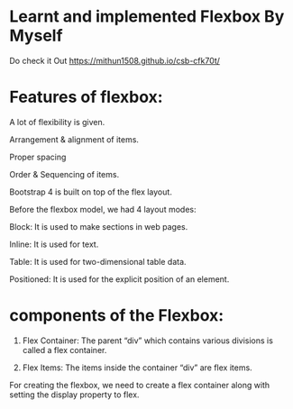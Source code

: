 # Learnt and implemented Flexbox By Myself 

Do check it Out  https://mithun1508.github.io/csb-cfk70t/

# Features of flexbox:

 A lot of flexibility is given.
 
Arrangement & alignment of items.

Proper spacing

Order & Sequencing of items.
 
Bootstrap 4 is built on top of the flex layout.

Before the flexbox model, we had 4 layout modes:


Block: It is used to make sections in web pages.

Inline: It is used for text.

Table: It is used for two-dimensional table data.

Positioned: It is used for the explicit position of an element.

# components of the Flexbox:

1) Flex Container: The parent “div” which contains various divisions is called a flex container.

2) Flex Items: The items inside the container “div” are flex items.


For creating the flexbox, we need to create a flex container along with setting the display property to flex.

<!DOCTYPE html>
 
 <html>
 
<head>
    <title>Flexbox -CSS-Layout-Learning</title>            
     <style>
    .flex-container {
        display: flex;
        background-color: #32a852;
    }
     
    
    .flex-container div {
         background-color: #c9d1cb;
         margin: 10px;
         padding: 10px;
    }
     
    </style>
</head>
 
<body>
    <h2>GeeksforGeeks</h2>
    <h4> Flexbox</h4>
    <div class="flex-container">
        <div>Item1</div>
        <div>Item2</div>
        <div>Item3</div>
    </div>
</body>
 
</html>




Flexbox Axes: While working with Flexbox, we deal with 2 axes:

1) Main Axis

2) Cross Axis


Main Axis:By default, the main axis runs from left to right.
Main Start: The start of the main axis is called Main Start.
Main Size: The length between Main Start and Main End is called Main Size.
Main End: The endpoint is called Main End.
Main And Cross Axis

1)left to right:

2)flex-direction: row;
right to left:

3)flex-direction: row-reverse;
top to bottom:

4)flex-direction: column;
bottom to top:

5)flex-direction: column-reverse;
Cross Axis: The cross axis will be perpendicular to the main axis.

By default, Cross Axis runs perpendicular to the Main Axis i.e. from top to bottom.

1) Cross Start: The start of the Cross axis is called Cross Start.

2) Cross Size: The length between Cross Start and Cross End is called Cross Size.  
      
3) Cross End: The endpoint is called Cross End.

